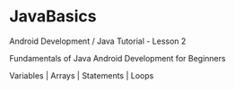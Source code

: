 # JavaBasics

Android Development / Java Tutorial - Lesson 2

Fundamentals of Java Android Development for Beginners

Variables | Arrays | Statements | Loops
